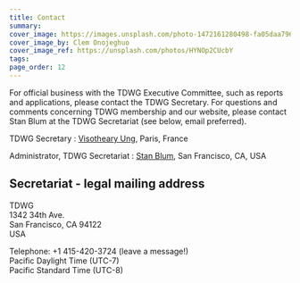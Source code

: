 ```yaml
---
title: Contact
summary: 
cover_image: https://images.unsplash.com/photo-1472161280498-fa05daa7967b
cover_image_by: Clem Onojeghuo
cover_image_ref: https://unsplash.com/photos/HYNOp2CUcbY
tags: 
page_order: 12
---
```


For official business with the TDWG Executive Committee, such as reports and applications, please contact the TDWG Secretary. For questions and comments concerning TDWG membership and our website, please contact Stan Blum at the TDWG Secretariat (see below, email preferred).

TDWG Secretary
: [Visotheary Ung](mailto:secretary@tdwg.org), Paris, France

Administrator, TDWG Secretariat
: [Stan Blum](mailto:secretariat@tdwg.org), San Francisco, CA, USA

## Secretariat - legal mailing address

TDWG  
1342 34th Ave.  
San Francisco, CA 94122  
USA

Telephone: +1 415-420-3724 (leave a message!)  
Pacific Daylight Time (UTC-7)  
Pacific Standard Time (UTC-8)
